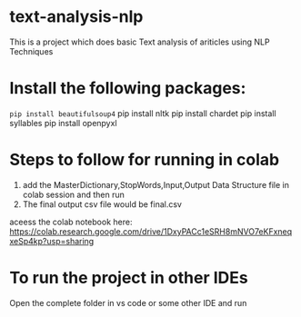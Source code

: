 # text-analysis-nlp
This is a project which does basic Text analysis of ariticles using NLP Techniques


# Install the following packages:
```pip install beautifulsoup4```
pip install nltk
pip install chardet
pip install syllables
pip install openpyxl


# Steps to follow for running in colab
1. add the MasterDictionary,StopWords,Input,Output Data Structure file in colab session and then run
2. The final output csv file would be final.csv

aceess the colab notebook here:
https://colab.research.google.com/drive/1DxyPACc1eSRH8mNVO7eKFxneqxeSp4kp?usp=sharing

# To run the project in other IDEs
Open the complete folder in vs code or some other IDE and run
